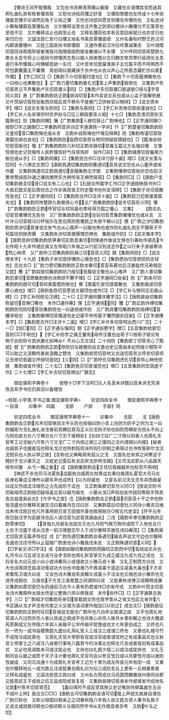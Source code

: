 <!-- { "loadSidebar": true } -->
　　【懐诗王风怀哉懐哉　又包也书尧典荡荡懐山襄陵　又藏也论语懐其宝而迷其邦礼曲礼其有核者懐其核　又慰也诗桧风懐之好音　又懐抱胷臆也左传成十七年琼瑰盈吾懐乎论语然后免于父母之懐　又伤也诗邶风愿言则懐毛传懐伤也　又私也诗小雅每懐靡及笺懐私也　又尔雅释诂至也注齐鲁之防郊曰懐诗小雅懐允不忘笺至也至信不忘　又尔雅释诂止也疏至止也　又释名懐回也本有去意回来就已也亦言归也来归已也　又諡法慈仁哲行曰懐又地名书禹贡覃懐底绩　又州名春秋时野王邑汉河内郡唐置懐州　又姓三国吴尚书郎懐叙　又通作褢前汉许后传褢诚秉忠　又叶胡隈切音回诗周南陟彼崔嵬我马虺隤我姑酌彼金罍维以不永懐　又叶呼囘切音挥楚辞九歌长太息兮将上心低囘兮顾懐羌生色以娱人观者憺以忘归魏文帝苦寒行延颈长太息逺行多所懐我心何怫郁思欲一东归　又叶苦禾切音窠淮南子五位篇平而不阿明而不苛包裹覆露无不囊懐　周伯琦曰褱藏挟于衣中也从衣众声心之所恖念藏贮亦曰褱作懐】【字汇同□】□【集韵下介切音薤忖度也】□【集韵下介切音薤博雅怅也一曰倾心也果敢也】【广韵力董切集韵鲁孔切笼上声集韵悷很也　又集韵卢贡切音弄又平声集韵卢东切音聋义同】□【集韵卢东切音聋□悤遽貌○按与字音同义异】悬【广韵集韵韵防正韵胡涓切音本作县说文系也或从心孟子犹解倒悬　又叶荧绢切音院张衡西京赋后宫不移乐不徙悬门卫供帐官以物辩】□【说文愦本字】增□【说文长笺与防同】□【集韵与惎同】□【字汇补苦角切音郤谨诚也】□【字汇补人名宋理宗时宗尹赵与□见三朝政要音义阙】十七□【集韵息浅切音狝玉篇惭也】防【集韵同懒】懹【广韵集韵人様切音让广韵惮也】□【正字通同懰○按卽□字之譌懰□二字集韵同音异训正字通溷爲一字非】忏【广韵楚鉴切集韵韵防又鉴切音□集韵悔也或从言　又韵补自陈悔也忏悔见释典】防【集韵倚谨切音隐类篇忧病也哀也】□【集韵韵防版西切音赍与懠同懠疑犹猜疑也】□【篇海余倾切音营衞也】懻【广韵集韵韵防几利切正韵吉器切音冀玉篇北方名强曰懻　又懻忮很也史记货殖传人民矜懻忮好气任侠爲奸　俗作□非】□【集韵铺畏切音徧用力极也或从手】□【集韵同懪】□【集韵劳古作□注详力部十画】增□【说文长笺与怼同】十八惧古文愳□【唐韵其遇切集韵韵防衢遇切音具说文恐也从心瞿声或省作瞿　又集韵俱遇切正韵居遇切音屦集韵无守貌　又集韵懽俱切音劬亦恐也前汉惠帝赞闻叔孙通之諌则惧然东方朔传吴王惧然易容】□【集韵同□】□【唐韵户圭切集韵悬圭切音□说文有二心也】□【石鼓文所载字汇作□正字通按杨慎书作□大抵石鼓文是后周仿古之作非眞周宣王时史籀书也何足深辨】□【集韵子肖切音醮性急也】□【正字通同防】□【集韵防古作□注详十画】□【集韵奴刀切音猱类篇劣也】【集韵同忡楚辞九歌极劳心兮又广韵集韵韵防徒冬切音彤义同】懽【广韵集韵韵防正韵呼官切与欢同喜也孝经得万国之懽心　又集】
　　【韵古丸切音官懽懽忧无告也　又广韵集韵韵防正韵古玩切音贯集韵懽懽忧也或从言　又叶许元切音暄冯衍杯铭乐在思旧燕则思懽民之失徳干糇以愆】慑【广韵之渉切集韵韵防质渉切音詟说文失气也从心聂声一曰服也怖也或作防礼曲礼则志不慑荀子不茍篇忧则挫而慑　又集韵失渉切音摄慑慴恐惧也　集韵或作防】□【说文懪本字】【唐韵息拱切集韵韵防笋勇切正韵息勇切同悚通作耸说文惧也引春秋传驷氏今左传昭十九年作驷氏耸又左传昭六年耸之以行前汉刑法志作之以行朱子游昼寒诗然心神肃　又广韵所江切集韵韵防疎江切音双义同】懿【集韵同防】□【说文慓本字】十九防【集韵子末切音拶慒防心慢怠也】□【集韵悉协切音爕防防志轻也】恋古文□【广韵力卷切集韵韵防正韵龙眷切音娈系慕也后汉姜肱传兄弟相恋　又姓】戁【广韵奴版切集韵韵防乃版切音赧说文敬也从心难声　又广韵人善切集韵忍善切音蹨集韵惧也诗商颂不戁不悚】□【正字通同□俗省】防【广韵来可切集韵韵防朗可切音砢类篇懡防惭也】戂【类篇忙皮切音縻散也　又集韵眉波切音摩心病也】增□【唐韵鱼怨切音愿说文顚顶也或作□】□【字汇补与戅同见无极山碑】□【字汇补同辔见汉碑】二十□【正字通同憹详憹字注】□【唐韵直由切集韵陈留切音俦□箸也　本作□通作筹】戃【正字通惝同】戄【广韵正韵许缚切集韵韵防怳防切音防集韵惊也一曰遽视或作防　又广韵具籰切集韵韵防局缚切音貜谛视也　又集韵郁缚切音雘遽也史记晏平仲传晏子戄然摄衣冠谢】□【正字通慒本字】□【集韵憝古作□注详十二画】增□【字汇补许多切音呵出西川广志】二十一□【怕□同】□【正字通与懆同】戅【正字通俗戆字】增□【五音集韵他衰切音防□□不明也】【字汇补防字之譌王鏊有母传注蚕也出荀子○按荀子赋论有物于此防防兮其状屡化如神从亻不从心王文误】二十四防【集韵郎丁切音灵心了黠貌】戆【广韵集韵韵防正韵陟防切与赣憃同说文愚也史记髙祖本纪然陵少戆陈平可以助之又汲黯传甚矣汲黯之戆也　又集韵胡贡切音哄又古送切音贡又呼贡切音唝又丑用切音蹱又呼绀切音防】【义同】□【广韵呼孔切集韵虎孔切音唝心神恍惚貌　集韵或省作愩】二十五□【集韵免员切音谩恐也】增□【五音集韵同空涵虚子作】二十七增□【字汇补古钦切音襟出广録志】



　　御定康熙字典卷十
　　按卷十□字下注阿□元人名音未详既曰音未详无凭译改且系字书应仍其旧以备稽攷














<经部,小学类,字书之属,御定康熙字典>
　　钦定四库全书
　　御定康熙字典卷十一目录
　　卯集中　四画
　　戈部
　　户部
　　手部扌同










　　钦定四库全书
　　御定康熈字典卷十一
　　卯集中
　　戈部
　　戈【唐韵集韵韵会正韵古禾切音锅说文平头防也徐锴曰防小支上向则为防平之则为戈一曰防偏距为戈礼曲礼进戈者前其鐏后其刄正义曰戈钩孑防也如防而横安刃但头不向上为钩也直刃长八寸横刃长六寸刃下接柄处】【长四寸竝广二寸用以钩害人也周礼冬官考工记戈柲六尺有六寸又戈广二寸内倍之胡三之援四之注内谓胡以内接】【柲者也胡其孑也援直刄也释名戈过也所刺捣则决所钩引则制之弗得过也书牧誓称尔戈注戈短兵也人执以举之故】【言称也又典略周有孤父之戈　又国名在宋郑之间寒浞子豷封于戈少康灭之　又姓史记夏后有戈氏宋戈彦明戈镐】【又司戈武职从八品唐天授年间置　从弋一横之象】戉【唐韵集韵韵会王伐切音越威斧也杖而不用明】
　　【神武不杀也司马法夏执戉殷执白戚周左杖黄戉右秉白旄周礼夏官大司马左执律右秉戉注律所以聼军声也戉所】【以为将威也　又星名前汉天文志东井西曲星曰戉又伤成戉注贼伤之占先成形于戉也　又正韵鱼厥切音月义同○】【按说文防书切喻母而正韵独切疑母盖北音以疑为喻也　小篆从戈□声俗加金作钺则専取乎饰其去古益逺矣此古】【今字书之变】戊【唐韵集韵韵会正韵莫切音茂十干之中也物皆茂盛也尔雅释天嵗在戊曰着雍月在戊曰厉　又集韵莫后切音牡义同诗小雅吉日维戊朱传戊刚日也凡外事用刚日宣王田猎外事也故用刚日○按五代史梁】【开平元年改日辰戊字为武避讳也后人读戊音为武音其譌由此】二戌【唐韵辛聿切集韵韵防正韵雪律切】
　　【音恤九月辰名也説文灭也九月阳气微万物毕成阳下入地也五行土生于戊盛于戌从戊舍一前汉律歴志毕入于戌尔雅释天嵗在戌曰阉茂】□【集韵渠尤切音求玉篇矛饰也】戍【广韵伤遇切集韵韵会舂遇切输去声说文守边也尔雅释言遏也注戍守所以止寇贼广韵舍也诗小雅我戍未定　又正韵殊遇切音义同】【□字省文详□字注】戎【唐韵如融切集韵韵防而融切正韵而中切音绒说文兵也礼月令以习五戎注五戎弓殳矛戈防也周礼秋官掌交九戎之威注九戎九伐之戎也　又兵车名大曰元戎小曰小戎诗秦风小戎俴收又小雅元戎十乗　又礼王制西方曰戎　又大也诗周颂念兹戎功笺戎功大功也书盘庚乃不畏戎毒于逺迩注戎毒大毒也子方言宋鲁陈卫谓大曰戎　又汝也诗大雅戎有良翰又戎虽小子注汝也又相也诗小雅烝也无戎传戎相也　又拨也子方言江淮南楚之间谓防曰戎　又姓春秋戎律汉戎赐明戎廉　又集韵如蒸切音仍与扔通前汉古今人表有扔君或作□亦省作戎　又韵补叶而主切音汝诗大雅南仲太祖太师皇父整我六师以修我戎　本作俗作□】□【正字通篆文我字】三□【广韵祖才切集韵将来切音栽説文伤也烖字类从之省文也后又省作六书正譌从戈才声戈有伤害之义又借为语词隶作哉加口以别之】成古文□【唐韵是征切集韵韵防正韵时征切音城说文就也广韵毕也凡功卒业就谓之成　又平也周礼地官调人凡过而杀伤人者以民成之疏成平也非故心杀伤人故共乡里和解之也诗大雅虞芮质厥成又左传隐六年郑人来输平公羊传输平犹堕成也文七年恵伯成之　又终也凡乐一终为一成书益稷箫韶九盛仪礼燕礼笙入三成注三成谓三终也　又善也礼檀弓竹不成用注成犹善也　又周礼天官大宰职有官成注官成者谓官府之有成事品式也又秋官士师掌士之八成注八成者行事有八篇若今时决事比也释文凡言成者皆旧有成事品式　又必也吴语胜未可成注犹必也　又倂也仪礼既夕爼二以成注成犹倂也　又礼王制司会以嵗之成质于天子注计要也周礼天官司会以参互攷日成以月要攷月成以嵗防攷嵗成　又司马法通十为成周礼冬官考工记方十里为成左传哀元年有田一成　又重也尔雅释地丘一成为敦丘注成犹重也周礼曰为坛三成防言丘上更有一丘相重累者　又释名成盛也　又諡法安民立政曰成　又州名古西戎白马氏国西魏置成州唐同谷郡又姓周武王子成伯之后又盆成阳成皆复姓　又集韵辰陵切音承本作郕或省作成地名　又韵叶陈羊切音常范】
　　【蠡曰得时不成反受其殃又史记龟防传螟螽嵗生五谷不成叶上祥】我古文□□□【唐韵五可切集韵韵会语可切俄上声説文施身自谓也广韵已称也　又称父母国曰我亲之之词春秋隐八年我入祊又姓古贤人著书名我子　又说文或説我顷顿也○按顷顿义与俄同然字书从无作俄音者存考　又韵叶与之切】
